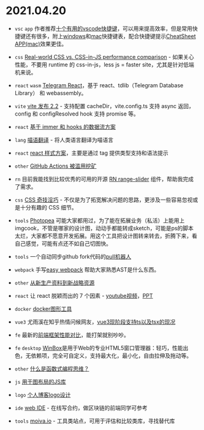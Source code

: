 # 2021.04.20

- `vsc` `app` 作者推荐[十个有用的vscode快捷键](https://dev.to/simonpaix/10-useful-vs-code-shortcuts-you-should-know-42m)，可以用来提高效率，但是常用快捷键还有很多，附上[windows](https://code.visualstudio.com/shortcuts/keyboard-shortcuts-windows.pdf)和[mac](https://code.visualstudio.com/shortcuts/keyboard-shortcuts-macos.pdf)快捷键表，配合快捷键提示[CheatSheet APP(mac)](https://www.mediaatelier.com/CheatSheet)效果更佳。

- `css` [Real-world CSS vs. CSS-in-JS performance comparison](https://pustelto.com/blog/css-vs-css-in-js-perf) - 如果关心性能，不要用 runtime 的 css-in-js，less js = faster site，尤其是针对低端机来说。

- `react` `wasm` [Telegram React](https://github.com/evgeny-nadymov/telegram-react)，基于 react、tdlib（Telegram Database Library） 和 webassembly。

- `vite` [vite 发布 2.2](https://github.com/vitejs/vite/blob/main/packages/vite/CHANGELOG.md#220-2021-04-19) - 支持配置 cacheDir，vite.config.ts 支持 async 返回，config 和 configResolved hook 支持 promise 等。

- `react` [基于 immer 和 hooks 的数据流方案](https://github.com/lostpebble/pullstate)

- `lang` [喵语翻译](https://github.com/miao-lang/miao-lang) - 将人类语言翻译为喵语言

- `react` [react 样式方案](https://github.com/sultan99/stylin)，主要是通过 tag 提供类型支持和语法提示

- `other` [GitHub Actions 被滥用挖矿](https://www.qbitai.com/2021/04/22837.html)

- `rn` 目前我能找到比较优秀的可用的开源 [RN range-slider](https://github.com/githuboftigran/rn-range-slider) 组件，帮助我完成了需求。

- `css` [CSS 奇技淫巧](https://github.com/chokcoco/iCSS) - 不仅是为了拓宽解决问题的思路，更涉及一些容易忽视或是十分有趣的 CSS 细节。

- `tools` [Photopea](https://github.com/photopea/photopea) 可能大家都用过，为了能在拓展业务（私活）上能用上imgcook，不管是哪家的设计图，动动手都能转成sketch，可能是ps的脚本太烂，大家都不愿意开发拓展。用这个工具把设计图转来转去，折腾下来，看自己感觉，可能有点还不如自己切图快。

- `tools` 一个自动同步github fork代码的[pull机器人](https://probot.github.io/apps/pull)

- `webpack` 手写[easy webpack](https://mp.weixin.qq.com/s/gW_2sDfX5o4wamoiZMsxCw) 帮助大家熟悉AST是什么东西。

- `other` [从新生产资料到新战略资源](https://mp.weixin.qq.com/s/kTTcAERbopvNveTYUbAB3A)

- `react` 让 react 脱颖而出的 7 个因素 - [youtube视频](https://www.youtube.com/watch?v=yLgq-Foc1EE)，[PPT](https://docs.google.com/presentation/d/1Q_BJD9oy9TdkdysxWW67b8GURaZF_awSKssGR8HI898/edit#slide=id.gce1d01b41a_0_4)

- `docker` [docker图形工具](https://mp.weixin.qq.com/s/x9d0umPbUHkb2tNnSds5bQ)

- `vue3` 尤雨溪在知乎热情问候网友，[vue3现阶段支持ts以及tsx的现况](https://www.zhihu.com/answer/1844784032)

- `fe` 最新的[前端框架性能对比](https://mp.weixin.qq.com/s/6Oygy93y9NW0VkRD5HRVkg)，能打架就别吵吵。

- `fe` `desktop` [WinBox](https://github.com/nextapps-de/winbox)是用于Web的专业HTML5窗口管理器：轻巧，性能出色，无依赖项，完全可自定义，支持最大化，最小化，自由拉伸及拖动等。

- `other` [什么是函数式编程思维？](https://www.zhihu.com/question/28292740/answer/612467700)

- `js` [用于图布局的JS库](https://github.com/dagrejs/dagre)

- `logo` [个人博客logo设计](https://www.logoly.pro/#/)

- `ide` [web IDE](http://remix.hubwiz.com/#optimize=false&version=soljson-v0.5.1+commit.c8a2cb62.js) - 在线写合约，做区块链的前端同学可参考

- `tools` [moiva.io](https://moiva.io) - 工具类站点，可用于评估和比较类库，寻找替代库
